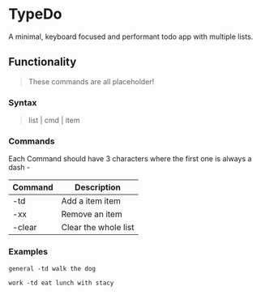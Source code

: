 # TypeDo

A minimal, keyboard focused and performant todo app with multiple lists.

## Functionality

> These commands are all placeholder!

### Syntax

> list | cmd | item

### Commands

Each Command should have 3 characters where the first one is always a dash -

| Command | Description          |
| ------- | -------------------- |
| -td     | Add a item item      |
| -xx     | Remove an item       |
| -clear  | Clear the whole list |

### Examples

```
general -td walk the dog
```

```
work -td eat lunch with stacy
```
